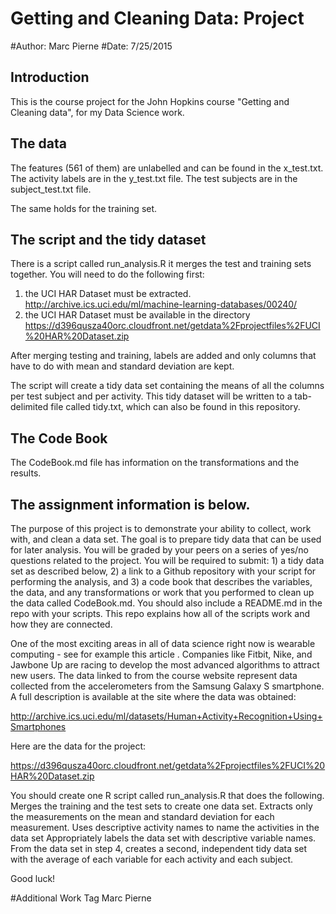 Getting and Cleaning Data: Project
=========================================
#Author: Marc Pierne
#Date: 7/25/2015

Introduction
------------
This is the course project for the John Hopkins course "Getting and Cleaning data", for my Data Science work.


The data
------------------

The features (561 of them) are unlabelled and can be found in the x_test.txt.
The activity labels are in the y_test.txt file.
The test subjects are in the subject_test.txt file.

The same holds for the training set.

The script and the tidy dataset
-------------------------------------
There is a script called run_analysis.R it merges the test and training sets together.
You will need to do the following first:

1. the UCI HAR Dataset must be extracted.
http://archive.ics.uci.edu/ml/machine-learning-databases/00240/
2. the UCI HAR Dataset must be available in the directory
https://d396qusza40orc.cloudfront.net/getdata%2Fprojectfiles%2FUCI%20HAR%20Dataset.zip

After merging testing and training, labels are added and only columns that have to do with mean and standard deviation are kept.

The script will create a tidy data set containing the means of all the columns per test subject and per activity.
This tidy dataset will be written to a tab-delimited file called tidy.txt, which can also be found in this repository.

The Code Book
-------------------
The CodeBook.md file has information on the transformations and the results.

The assignment information is below.
-------------------------------------
The purpose of this project is to demonstrate your ability to collect, work with, and clean a data set. The goal is to prepare tidy data that can be used for later analysis. You will be graded by your peers on a series of yes/no questions related to the project. You will be required to submit: 1) a tidy data set as described below, 2) a link to a Github repository with your script for performing the analysis, and 3) a code book that describes the variables, the data, and any transformations or work that you performed to clean up the data called CodeBook.md. You should also include a README.md in the repo with your scripts. This repo explains how all of the scripts work and how they are connected.  

One of the most exciting areas in all of data science right now is wearable computing - see for example this article . Companies like Fitbit, Nike, and Jawbone Up are racing to develop the most advanced algorithms to attract new users. The data linked to from the course website represent data collected from the accelerometers from the Samsung Galaxy S smartphone. A full description is available at the site where the data was obtained:

http://archive.ics.uci.edu/ml/datasets/Human+Activity+Recognition+Using+Smartphones

Here are the data for the project:

https://d396qusza40orc.cloudfront.net/getdata%2Fprojectfiles%2FUCI%20HAR%20Dataset.zip

 You should create one R script called run_analysis.R that does the following.
Merges the training and the test sets to create one data set.
Extracts only the measurements on the mean and standard deviation for each measurement.
Uses descriptive activity names to name the activities in the data set
Appropriately labels the data set with descriptive variable names.
From the data set in step 4, creates a second, independent tidy data set with the average of each variable for each activity and each subject.

Good luck!

#Additional Work Tag Marc Pierne
